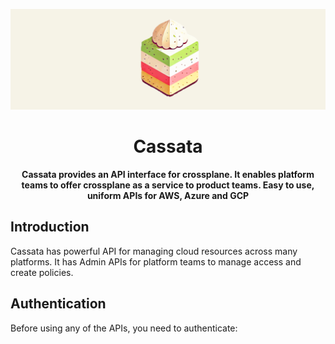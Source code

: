 <p align="center">
  <img src="docs/static/cassata_logo1.png" alt="Cassata Logo">
</p>

<h1 align="center">Cassata</h1>
<div align="center">

**Cassata provides an API interface for crossplane. It enables platform teams to offer crossplane as a service to product teams. Easy to use, uniform APIs for AWS, Azure and GCP**

</div>

## Introduction

Cassata has powerful API for managing cloud resources across many platforms. It has Admin APIs for platform teams to manage access and create policies.

## Authentication

Before using any of the APIs, you need to authenticate:

